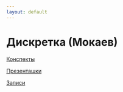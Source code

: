 ```yaml
---
layout: default
---
```

# Дискретка (Мокаев)

[Конспекты](sem2/notes/discrete/notes.md)

[Презенташки](presentations.md)

[Записи](records.md)